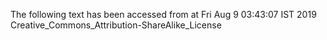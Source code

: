 The following text has been accessed from at Fri Aug 9 03:43:07 IST 2019
Creative_Commons_Attribution-ShareAlike_License
